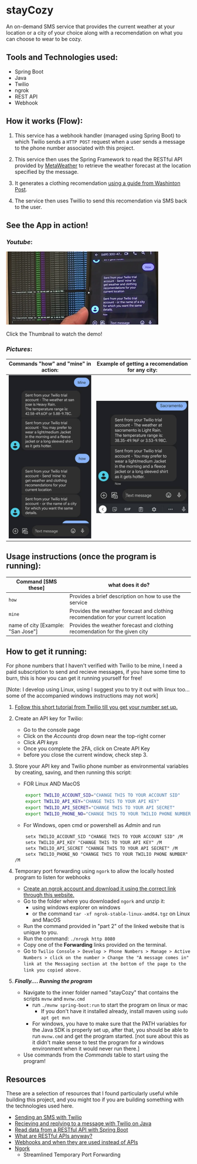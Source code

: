# stayCozy
An on-demand SMS service that provides the current weather at your location or a city of your choice along with a recomendation on what you can choose to wear to be cozy. 

## Tools and Technologies used:
- Spring Boot
- Java
- Twilio
- ngrok
- REST API
- Webhook

## How it works (Flow):

1. This service has a webhook handler (managed using Spring Boot) to which Twilio sends a `HTTP POST` request when a user sends a message to the phone number associated with this project. 

2. This service then uses the Spring Framework to read the RESTful API provided by [MetaWeather](https://www.metaweather.com/api/) to retrieve the weather forecast at the location specified by the message. 

3. It generates a clothing recomendation [using a guide from Washinton Post](https://www.washingtonpost.com/weather/2018/10/30/weather-is-what-you-wear-unpacking-clothing-connected-different-climate-conditions-united-states/). 

4. The service then uses Twillio to send this recomendation via SMS back to the user.

## See the App in action!

### *Youtube*:

[![Hyperlink to youtube video](/readmeResources/yt_thumbnail_1.png)](https://www.youtube.com/watch?v=adC2jgxvGY8)

Click the Thumbnail to watch the demo!

### *Pictures*:

| **Commands "how" and "mine" in action:** | **Example of getting a recomendation for any city:**
| ----                                     | ----
| ![Command: How and mine](/readmeResources/how_and_mine_1.jpg) | ![Command: City name](/readmeResources/sacremento_1.jpg)

<!--
**Commands "how" and "mine" in action:**

![Command: How and mine](/readmeResources/how_and_mine_1.jpg)

**Example of getting a recomendation for any city:**

![Command: City name](/readmeResources/sacremento_1.jpg)
-->

## Usage instructions (once the program is running):
Command [SMS these]                 |   what does it do?
---                                 |   ------
`how`                               |   Provides a brief description on how to use the service 
`mine`                              |   Provides the weather forecast and clothing recomendation for your current location
name of city [Example: "San Jose"]  |   Provides the weather forecast and clothing recomendation for the given city

## How to get it running:
For phone numbers that I haven't verified with Twilio to be mine, I need a paid subscription to send and recieve messages, if you have some time to burn, this is how you can get it running yourself for free!

[Note: I develop using Linux, using I suggest you to try it out with linux too... some of the accompanied windows instructions may not work]

1. [Follow this short tutorial from Twilio till you get your number set up.](https://www.twilio.com/docs/usage/tutorials/how-to-use-your-free-trial-account)

2. Create an API key for Twilio:
    - Go to the console page
    - Click on the *Accounts* drop down near the top-right corner
    - Click *API keys*
    - Once you complete the 2FA, click on Create API Key
    - before you close the current window, check step 3.

3. Store your API key and Twilio phone number as environmental variables by creating, saving, and then running this script:
    
    - FOR Linux AND MacOS 
    ```bash
        export TWILIO_ACCOUNT_SID="CHANGE THIS TO YOUR ACCOUNT SID" 
        export TWILIO_API_KEY="CHANGE THIS TO YOUR API KEY"
        export TWILIO_API_SECRET="CHANGE THIS TO YOUR API SECRET"
        export TWILIO_PHONE_NO="CHANGE THIS TO YOUR TWILIO PHONE NUMBER"
      ```
    - For Windows, open cmd or powershell as *Admin* and run
    ```
        setx TWILIO_ACCOUNT_SID "CHANGE THIS TO YOUR ACCOUNT SID" /M
        setx TWILIO_API_KEY "CHANGE THIS TO YOUR API KEY" /M
        setx TWILIO_API_SECRET "CHANGE THIS TO YOUR API SECRET" /M
        setx TWILIO_PHONE_NO "CHANGE THIS TO YOUR TWILIO PHONE NUMBER" /M
      ```
4. Temporary port forwarding using `ngork` to allow the locally hosted program to listen for webhooks 
    - [Create an ngrok account and download it using the correct link through this website.](https://dashboard.ngrok.com/get-started/setup)
    - Go to the folder where you downloaded `ngork` and unzip it:
        - using windows explorer on windows
        - or the command `tar -xf ngrok-stable-linux-amd64.tgz` on Linux and MacOS
    - Run the command provided in "part 2" of the linked website that is unique to you.
    - Run the command: `./nrogk http 8080`
    - Copy one of the **Forwarding** links provided on the terminal.
    - Go to `Twilio Console > Develop > Phone Numbers > Manage > Active Numbers > click on the number > Change the "A message comes in" link at the Messaging section at the bottom of the page to the link you copied above.`


5. ***Finally.... Running the program***
    - Navigate to the inner folder named "stayCozy" that contains the scripts `mvnw` and `mvnw.cmd`
        - run `./mvnw spring-boot:run` to start the program on linux or mac
            - If you don't have it installed already, install maven using `sudo apt get mvn`
        - For windows, you have to make sure that the PATH variables for the Java SDK is properly set up, after that, you should be able to run `mvnw.cmd` and get the program started. [not sure about this as it didn't make sense to test the program for a windows environment when it would never run there.] 
    - Use commands from the *Commands* table to start using the program!


## Resources
These are a selection of resources that I found particularly useful while building this project, and you might too if you are building something with the technologies used here.

- [Sending an SMS with Twilio](https://www.twilio.com/docs/sms)
- [Recieving and replying to a message with Twilio on Java](https://www.twilio.com/blog/receive-respond-sms-java-twilio)
- [Read data from a RESTful API with Spring Boot](https://spring.io/guides/gs/consuming-rest/)
- [What are RESTful APIs anyway?](https://stackoverflow.com/questions/32369856/non-restful-vs-restful)
- [Webhooks and when they are used instead of APIs](https://www.chargebee.com/blog/what-are-webhooks-explained/)
- [Ngork](https://dashboard.ngrok.com/get-started/setup)
    - Streamlined Temporary Port Forwarding



